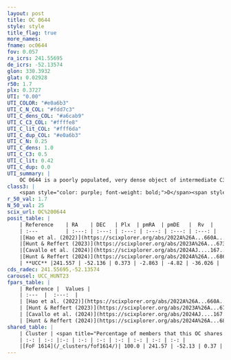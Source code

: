 ```yaml
---
layout: post
title: OC 0644
style: style
title_flag: true
more_names: 
fname: oc0644
fov: 0.057
ra_icrs: 241.55695
de_icrs: -52.13574
glon: 330.3932
glat: 0.02928
r50: 1.7
plx: 0.3727
UTI: "0.00"
UTI_COLOR: "#e0a6b3"
UTI_C_N_COL: "#fdd7c3"
UTI_C_dens_COL: "#a6cab9"
UTI_C_C3_COL: "#ffffe8"
UTI_C_lit_COL: "#fff6da"
UTI_C_dup_COL: "#e0a6b3"
UTI_C_N: 0.25
UTI_C_dens: 1.0
UTI_C_C3: 0.5
UTI_C_lit: 0.42
UTI_C_dup: 0.0
UTI_summary: |
    OC 0644 is a poorly populated, very dense object of intermediate C3 quality. It was recently reported in the literature.<br><br><span style="color: #99180f; font-weight: bold;">Warning: </span>This is very likely a duplicate object, which shares a large percentage of members with at least one previously reported entry.
class3: |
    <span style="color: purple; font-weight: bold;">D</span><span style="color: green; font-weight: bold;">A</span>
r_50_val: 1.7
N_50_val: 25
scix_url: OC%200644
posit_table: |
    | Reference    | RA    | DEC   | Plx  | pmRA  | pmDE   |  Rv  |
    | :---         | :---: | :---: | :---: | :---: | :---: | :---: |
    |[Hao et al. (2022)](https://scixplorer.org/abs/2022A%26A...660A...4H) | 241.562 | -52.132 | 0.41 | -2.916 | -4.807 | -- |
    |[Hunt & Reffert (2023)](https://scixplorer.org/abs/2023A%26A...673A.114H) | 241.566 | -52.134 | 0.372 | -2.864 | -4.801 | -5.408 |
    |[Cavallo et al. (2024)](https://scixplorer.org/abs/2024AJ....167...12C) | 241.578 | -52.14 | 0.373 | -- | -- | -- |
    |[Hunt & Reffert (2024)](https://scixplorer.org/abs/2024A%26A...686A..42H) | 241.566 | -52.134 | 0.372 | -2.864 | -4.801 | -5.408 |
    | **UCC** |241.557 | -52.136 | 0.373 | -2.863 | -4.82 | -36.026 | 
cds_radec: 241.55695,-52.13574
carousel: UCC_HUNT23
fpars_table: |
    | Reference |  Values |
    | :---  |  :---:  |
    | [Hao et al. (2022)](https://scixplorer.org/abs/2022A%26A...660A...4H) | `AG=0.0, age=7.8, Z=0.022` |
    | [Hunt & Reffert (2023)](https://scixplorer.org/abs/2023A%26A...673A.114H) | `AV50=3.822, diffAV50=2.62, MOD50=11.954, logAge50=7.992` |
    | [Cavallo et al. (2024)](https://scixplorer.org/abs/2024AJ....167...12C) | `AV50=3.77, dMod50=11.95, logAge50=8.17, [Fe/H]50=0.5` |
    | [Hunt & Reffert (2024)](https://scixplorer.org/abs/2024A%26A...686A..42H) | `MassJ=1523.15` |
shared_table: |
    | Cluster | <span title="Percentage of members that this OC shares with the ones listed">%</span>   | RA   | DEC   | Plx   | pmRA  | pmDE  | Rv | UTI |
    | :-: | :-: |:-: | :-: | :-: | :-: | :-: | :-: | :-: |
    |[FoF 1614](/_clusters/fof1614/)| 100.0 | 241.57 | -52.13 | 0.37 | -2.85 | -4.8 | -34.47 |0.55 |
---
```

